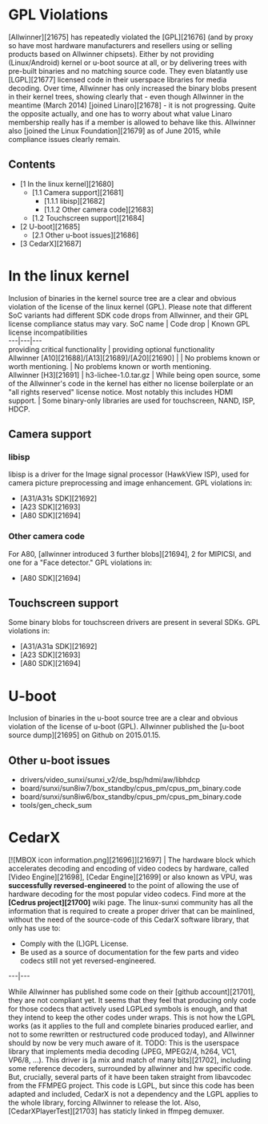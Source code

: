 # GPL Violations
[Allwinner][21675] has repeatedly violated the [GPL][21676] (and by proxy so have most hardware manufacturers and resellers using or selling products based on Allwinner chipsets). Either by not providing (Linux/Android) kernel or u-boot source at all, or by delivering trees with pre-built binaries and no matching source code. They even blatantly use [LGPL][21677] licensed code in their userspace libraries for media decoding. 
Over time, Allwinner has only increased the binary blobs present in their kernel trees, showing clearly that - even though Allwinner in the meantime (March 2014) [joined Linaro][21678] \- it is not progressing. Quite the opposite actually, and one has to worry about what value Linaro membership really has if a member is allowed to behave like this. 
Allwinner also [joined the Linux Foundation][21679] as of June 2015, while compliance issues clearly remain. 
## Contents
  * [1 In the linux kernel][21680]
    * [1.1 Camera support][21681]
      * [1.1.1 libisp][21682]
      * [1.1.2 Other camera code][21683]
    * [1.2 Touchscreen support][21684]
  * [2 U-boot][21685]
    * [2.1 Other u-boot issues][21686]
  * [3 CedarX][21687]

# In the linux kernel
Inclusion of binaries in the kernel source tree are a clear and obvious violation of the license of the linux kernel (GPL). Please note that different SoC variants had different SDK code drops from Allwinner, and their GPL license compliance status may vary. 
SoC name  | Code drop  | Known GPL license incompatibilities   
---|---|---  
providing critical functionality | providing optional functionality   
Allwinner [A10][21688]/[A13][21689]/[A20][21690] |  | No problems known or worth mentioning. | No problems known or worth mentioning.   
Allwinner [H3][21691] | h3-lichee-1.0.tar.gz | While being open source, some of the Allwinner's code in the kernel has either no license boilerplate or an "all rights reserved" license notice. Most notably this includes HDMI support. | Some binary-only libraries are used for touchscreen, NAND, ISP, HDCP.   
## Camera support
### libisp
libisp is a driver for the Image signal processor (HawkView ISP), used for camera picture preprocessing and image enhancement. 
GPL violations in: 
  * [A31/A31s SDK][21692]
  * [A23 SDK][21693]
  * [A80 SDK][21694]

### Other camera code
For A80, [allwinner introduced 3 further blobs][21694], 2 for MIPICSI, and one for a "Face detector." 
GPL violations in: 
  * [A80 SDK][21694]

## Touchscreen support
Some binary blobs for touchscreen drivers are present in several SDKs. 
GPL violations in: 
  * [A31/A31a SDK][21692]
  * [A23 SDK][21693]
  * [A80 SDK][21694]

# U-boot
Inclusion of binaries in the u-boot source tree are a clear and obvious violation of the license of u-boot (GPL). 
Allwinner published the [u-boot source dump][21695] on Github on 2015.01.15. 
## Other u-boot issues
  * drivers/video_sunxi/sunxi_v2/de_bsp/hdmi/aw/libhdcp
  * board/sunxi/sun8iw7/box_standby/cpus_pm/cpus_pm_binary.code
  * board/sunxi/sun8iw6/box_standby/cpus_pm/cpus_pm_binary.code
  * tools/gen_check_sum

# CedarX
[![MBOX icon information.png][21696]][21697] | The hardware block which accelerates decoding and encoding of video codecs by hardware, called [Video Engine][21698], [Cedar Engine][21699] or also known as VPU, was **successfully reversed-engineered** to the point of allowing the use of hardware decoding for the most popular video codecs. Find more at the **[Cedrus project][21700]** wiki page. The linux-sunxi community has all the information that is required to create a proper driver that can be mainlined, without the need of the source-code of this CedarX software library, that only has use to: 
  * Comply with the (L)GPL License.
  * Be used as a source of documentation for the few parts and video codecs still not yet reversed-engineered.

  
---|---  
  
While Allwinner has published some code on their [github account][21701], they are not compliant yet. It seems that they feel that producing only code for those codecs that actively used LGPLed symbols is enough, and that they intend to keep the other codes under wraps. This is not how the LGPL works (as it applies to the full and complete binaries produced earlier, and not to some rewritten or restructured code produced today), and Allwinner should by now be very much aware of it. 
TODO: This is the userspace library that implements media decoding (JPEG, MPEG2/4, h264, VC1, VP6/8, ...). This driver is [a mix and match of many bits][21702], including some reference decoders, surrounded by allwinner and hw specific code. But, crucially, several parts of it have been taken straight from libavcodec from the FFMPEG project. This code is LGPL, but since this code has been adapted and included, CedarX is not a dependency and the LGPL applies to the whole library, forcing Allwinner to release the lot. 
Also, [CedarXPlayerTest][21703] has staticly linked in ffmpeg demuxer.
